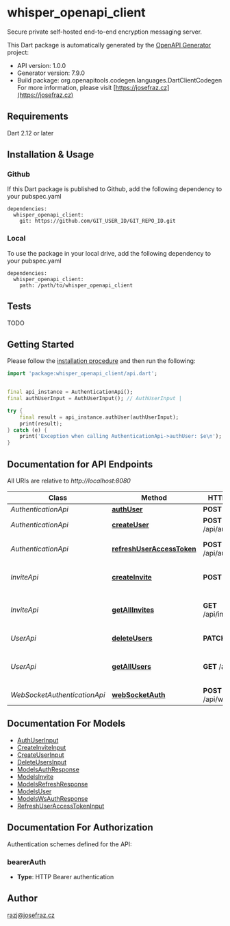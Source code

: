 # whisper_openapi_client
Secure private self-hosted end-to-end encryption messaging server.

This Dart package is automatically generated by the [OpenAPI Generator](https://openapi-generator.tech) project:

- API version: 1.0.0
- Generator version: 7.9.0
- Build package: org.openapitools.codegen.languages.DartClientCodegen
For more information, please visit [https://josefraz.cz](https://josefraz.cz)

## Requirements

Dart 2.12 or later

## Installation & Usage

### Github
If this Dart package is published to Github, add the following dependency to your pubspec.yaml
```
dependencies:
  whisper_openapi_client:
    git: https://github.com/GIT_USER_ID/GIT_REPO_ID.git
```

### Local
To use the package in your local drive, add the following dependency to your pubspec.yaml
```
dependencies:
  whisper_openapi_client:
    path: /path/to/whisper_openapi_client
```

## Tests

TODO

## Getting Started

Please follow the [installation procedure](#installation--usage) and then run the following:

```dart
import 'package:whisper_openapi_client/api.dart';


final api_instance = AuthenticationApi();
final authUserInput = AuthUserInput(); // AuthUserInput | 

try {
    final result = api_instance.authUser(authUserInput);
    print(result);
} catch (e) {
    print('Exception when calling AuthenticationApi->authUser: $e\n');
}

```

## Documentation for API Endpoints

All URIs are relative to *http://localhost:8080*

Class | Method | HTTP request | Description
------------ | ------------- | ------------- | -------------
*AuthenticationApi* | [**authUser**](doc//AuthenticationApi.md#authuser) | **POST** /api/auth | User auth
*AuthenticationApi* | [**createUser**](doc//AuthenticationApi.md#createuser) | **POST** /api/auth/register | Register new user
*AuthenticationApi* | [**refreshUserAccessToken**](doc//AuthenticationApi.md#refreshuseraccesstoken) | **POST** /api/auth/refresh | Refresh access token.
*InviteApi* | [**createInvite**](doc//InviteApi.md#createinvite) | **POST** /api/invite | Create registration invite
*InviteApi* | [**getAllInvites**](doc//InviteApi.md#getallinvites) | **GET** /api/invite/all | Get all active registration invites
*UserApi* | [**deleteUsers**](doc//UserApi.md#deleteusers) | **PATCH** /api/user | Delete users
*UserApi* | [**getAllUsers**](doc//UserApi.md#getallusers) | **GET** /api/user/all | Get all users except the user
*WebSocketAuthenticationApi* | [**webSocketAuth**](doc//WebSocketAuthenticationApi.md#websocketauth) | **POST** /api/wsauth | WebSocket auth


## Documentation For Models

 - [AuthUserInput](doc//AuthUserInput.md)
 - [CreateInviteInput](doc//CreateInviteInput.md)
 - [CreateUserInput](doc//CreateUserInput.md)
 - [DeleteUsersInput](doc//DeleteUsersInput.md)
 - [ModelsAuthResponse](doc//ModelsAuthResponse.md)
 - [ModelsInvite](doc//ModelsInvite.md)
 - [ModelsRefreshResponse](doc//ModelsRefreshResponse.md)
 - [ModelsUser](doc//ModelsUser.md)
 - [ModelsWsAuthResponse](doc//ModelsWsAuthResponse.md)
 - [RefreshUserAccessTokenInput](doc//RefreshUserAccessTokenInput.md)


## Documentation For Authorization


Authentication schemes defined for the API:
### bearerAuth

- **Type**: HTTP Bearer authentication


## Author

razj@josefraz.cz

